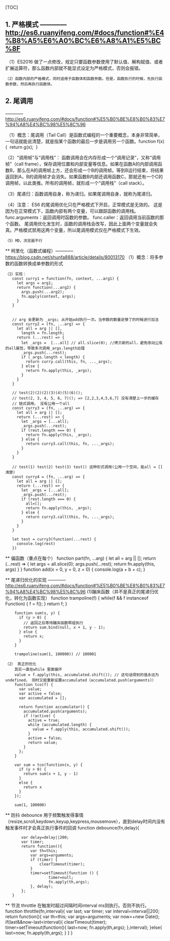 [TOC]

## 1. 严格模式 ———— http://es6.ruanyifeng.com/#docs/function#%E4%B8%A5%E6%A0%BC%E6%A8%A1%E5%BC%8F ##

​    （1）ES2016 做了一点修改，规定只要函数参数使用了默认值、解构赋值、或者扩展运算符，那么函数内部就不能显式设定为严格模式，否则会报错。

    （2）函数内部的严格模式，同时适用于函数体和函数参数。但是，函数执行的时候，先执行函数参数，然后再执行函数体。



## 2. 尾调用  ##

———— http://es6.ruanyifeng.com/#docs/function#%E5%B0%BE%E8%B0%83%E7%94%A8%E4%BC%98%E5%8C%96

​    （1）概念：尾调用（Tail Call）是函数式编程的一个重要概念，本身非常简单，一句话就能说清楚，就是指某个函数的最后一步是调用另一个函数。
​          function f(x){
​            return g(x);
​          }

   （2）“调用帧”与“调用栈”： 函数调用会在内存形成一个“调用记录”，又称“调用帧”（call frame），保存调用位置和内部变量等信息。如果在函数A的内部调用函数B，那么在A的调用帧上方，还会形成一个B的调用帧。等到B运行结束，将结果返回到A，B的调用帧才会消失。如果函数B内部还调用函数C，那就还有一个C的调用帧，以此类推。所有的调用帧，就形成一个“调用栈”（call stack）。

   （3）尾递归：函数调用自身，称为递归。如果尾调用自身，就称为尾递归。

   （4）注意：
        ES6 的尾调用优化只在严格模式下开启，正常模式是无效的。
        这是因为在正常模式下，函数内部有两个变量，可以跟踪函数的调用栈。
            func.arguments：返回调用时函数的参数。
            func.caller：返回调用当前函数的那个函数。
        尾调用优化发生时，函数的调用栈会改写，因此上面两个变量就会失真。严格模式禁用这两个变量，所以尾调用模式仅在严格模式下生效。

    （5）MD，浏览器不行



** 柯里化（函数式编程）———— https://blog.csdn.net/shunfa888/article/details/80013170
    （1）概念：将多参数的函数转换成单参数的形式

    （2）实现：
       const curry1 = function(fn, context, ...arg1) {
         let args = arg1;
         return function(...arg2) {
           args.push(...arg2);
           fn.apply(context, args);
         }
       }


       // arg 会更新为 _args; 从开始add执行一次。当参数的数量足够了的时候进行加法
       const curry2 = (fn, ...arg) => {
         let all = arg || [],
           length = fn.length;
         return (...rest) => {
           let _args =  [...all] // all.slice(0); //拷贝新的all，避免改动公有的all属性，导致多次调用_args.length出错
           _args.push(...rest);
           if (_args.length < length) {
             return curry.call(this, fn, ..._args);
           } else {
             return fn.apply(this, _args);
           }
         }
       }
    
       // test(2)(2)(2)(3)(4)(5)(6)();
       // test(2, 3, 4, 5, 6, 7)(); => [2,2,3,4,5,6,7] 没有清楚上一步的缓存
       // 链式调用， 没有公用一个all
       const curry3 = (fn, ...arg) => {
         let all = arg || [];
         return (...rest) => {
           let _args = [...all];
           _args.push(...rest);
           if (rest.length === 0) {
             return fn.apply(this, _args);
           } else {
             return curry3.call(this, fn, ..._args);
           }
         }
       }
    
       // test(1) test(2) test(3) test() 这种形式调用(公用一个空间，能all = [] 清楚)
       const curry4 = (fn, ...arg) => {
         let all = arg || [];
         return (...rest) => {
           let _args = [...all];
           _args.push(...rest);
           if (rest.length === 0) {
             all=[];
             return fn.apply(this, _args);
           } else {
             return curry3.call(this, fn, ..._args);
           }
         }
       }
    
       let test = curry3(function(...rest) {
         console.log(rest)
       })



** 偏函数（重点在每个）
       function part(fn, ...arg) {
         let all = arg || [];
         return (...rest) => {
           let args = all.slice(0);
           args.push(...rest);
           return fn.apply(this, args)
         }
       }
       function add(x = 0, y = 0, z = 0) {
         console.log(a + b + c);
       }



** 尾递归优化的实现 ———— http://es6.ruanyifeng.com/#docs/function#%E5%B0%BE%E8%B0%83%E7%94%A8%E4%BC%98%E5%8C%96
    (1)蹦床函数（并不是真正的尾递归优化，转化为函数实现）
        function trampoline(f) {
            while(f && f instanceof Function) {
                f = f();
            }
            return f;
        }

        function sum(x, y) {
          if (y > 0) {
            // 返回之后等待蹦床函数帮组执行
            return sum.bind(null, x + 1, y - 1);
          } else {
            return x;
          }
        }
    
        trampoline(sum(1, 100000)) // 100001
    
    （2） 真正的优化
        其实一直在while 里面循环
        value = f.apply(this, accumulated.shift()); // 这句话得到的值永远为undefined， 同时又能重新设置accumulated（accumulated.push(arguments)）
        function tco(f) {
          var value;
          var active = false;
          var accumulated = [];
    
          return function accumulator() {
            accumulated.push(arguments);
            if (!active) {
              active = true;
              while (accumulated.length) {
                value = f.apply(this, accumulated.shift());
              }
              active = false;
              return value;
            }
          };
        }
    
        var sum = tco(function(x, y) {
          if (y > 0) {
            return sum(x + 1, y - 1)
          }
          else {
            return x
          }
        });
    
        sum(1, 100000)



** 防抖 debounce
    用于频繁触发得事情（resize,scroll,keydown,keyup,keypress,mousemove），直到delay时间内没有触发事件时才会真正执行事件的回调
    function debounce(fn,delay){

           var delay=delay||200;
           var timer;
           return function(){
               var th=this;
               var args=arguments;
               if (timer) {
                   clearTimeout(timer);
               }
               timer=setTimeout(function () {
                       timer=null;
                       fn.apply(th,args);
               }, delay);
           };
       }




** 节流 throttle
    在触发时超过间隔时间interval ms则执行。否则不执行。
    function throttle(fn,interval){
        var last;
        var timer;
        var interval=interval||200;
        return function(){
            var th=this;
            var args=arguments;
            var now=+new Date();
            if(last&&now-last<interval){
                clearTimeout(timer);
                timer=setTimeout(function(){
                    last=now;
                    fn.apply(th,args);
                },interval);
            }else{
                last=now;
                fn.apply(th,args);
            }
        }
    }
